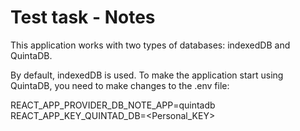 # Test task - Notes

This application works with two types of databases: indexedDB and QuintaDB.

By default, indexedDB is used. To make the application start using QuintaDB, you
need to make changes to the .env file:

REACT_APP_PROVIDER_DB_NOTE_APP=quintadb REACT_APP_KEY_QUINTAD_DB=<Personal_KEY>
